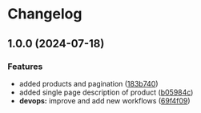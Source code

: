 # Changelog

## 1.0.0 (2024-07-18)


### Features

* added products and pagination ([183b740](https://github.com/geovannejmoro/next-product-site/commit/183b740de0991138ebc5d31ae1744371db75483a))
* added single page description of product ([b05984c](https://github.com/geovannejmoro/next-product-site/commit/b05984cb516aac13343ebc381d82ced2f8df631b))
* **devops:** improve and add new workflows ([69f4f09](https://github.com/geovannejmoro/next-product-site/commit/69f4f0952b6862b7f88a15f9c0b45ae39f552a92))

